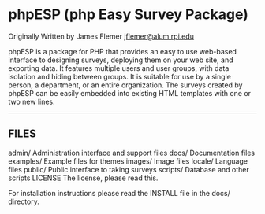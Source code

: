 phpESP (php Easy Survey Package)
========================================================================
Originally Written by James Flemer <jflemer@alum.rpi.edu>

phpESP is a package for PHP that provides an easy to use web-based
interface to designing surveys, deploying them on your web site, and
exporting data.  It features multiple users and user groups, with data
isolation and hiding between groups.  It is suitable for use by a
single person, a department, or an entire organization.  The surveys
created by phpESP can be easily embedded into existing HTML templates
with one or two new lines.

-----
FILES
-----
admin/        Administration interface and support files
docs/         Documentation files
examples/     Example files for themes
images/       Image files
locale/       Language files
public/       Public interface to taking surveys
scripts/      Database and other scripts
LICENSE       The license, please read this.

For installation instructions please read the INSTALL file in the docs/
directory.
